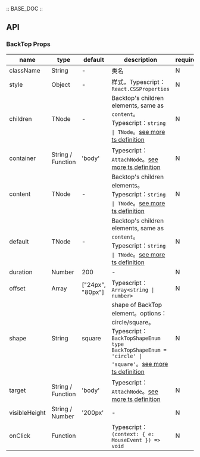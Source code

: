 :: BASE_DOC ::

## API
### BackTop Props

name | type | default | description | required
-- | -- | -- | -- | --
className | String | - | 类名 | N
style | Object | - | 样式，Typescript：`React.CSSProperties` | N
children | TNode | - | Backtop's children elements, same as `content`。Typescript：`string \| TNode`。[see more ts definition](https://github.com/Tencent/tdesign-react/blob/develop/src/common.ts) | N
container | String / Function | 'body' | Typescript：`AttachNode`。[see more ts definition](https://github.com/Tencent/tdesign-react/blob/develop/src/common.ts) | N
content | TNode | - | Backtop's children elements。Typescript：`string \| TNode`。[see more ts definition](https://github.com/Tencent/tdesign-react/blob/develop/src/common.ts) | N
default | TNode | - | Backtop's children elements, same as `content`。Typescript：`string \| TNode`。[see more ts definition](https://github.com/Tencent/tdesign-react/blob/develop/src/common.ts) | N
duration | Number | 200 | \- | N
offset | Array | ["24px", "80px"] | Typescript：`Array<string \| number>` | N
shape | String | square | shape of BackTop element。options：circle/square。Typescript：`BackTopShapeEnum ` `type BackTopShapeEnum = 'circle' \| 'square'`。[see more ts definition](https://github.com/Tencent/tdesign-react/blob/develop/src/back-top/type.ts) | N
target | String / Function | 'body' | Typescript：`AttachNode`。[see more ts definition](https://github.com/Tencent/tdesign-react/blob/develop/src/common.ts) | N
visibleHeight | String / Number | '200px' | \- | N
onClick | Function |  | Typescript：`(context: { e: MouseEvent }) => void`<br/> | N
